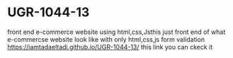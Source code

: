 # UGR-1044-13
front end e-commerce website using html,css,Jsthis just front end of what e-commercse website look like with only html,css,js form validation
https://iamtadaeltadi.github.io/UGR-1044-13/ this link you can ckeck it
